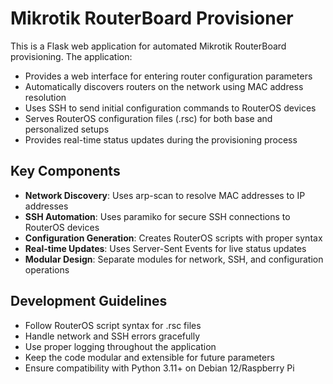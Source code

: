 <!-- Use this file to provide workspace-specific custom instructions to Copilot. For more details, visit https://code.visualstudio.com/docs/copilot/copilot-customization#_use-a-githubcopilotinstructionsmd-file -->

# Mikrotik RouterBoard Provisioner

This is a Flask web application for automated Mikrotik RouterBoard provisioning. The application:

- Provides a web interface for entering router configuration parameters
- Automatically discovers routers on the network using MAC address resolution
- Uses SSH to send initial configuration commands to RouterOS devices
- Serves RouterOS configuration files (.rsc) for both base and personalized setups
- Provides real-time status updates during the provisioning process

## Key Components

- **Network Discovery**: Uses arp-scan to resolve MAC addresses to IP addresses
- **SSH Automation**: Uses paramiko for secure SSH connections to RouterOS devices
- **Configuration Generation**: Creates RouterOS scripts with proper syntax
- **Real-time Updates**: Uses Server-Sent Events for live status updates
- **Modular Design**: Separate modules for network, SSH, and configuration operations

## Development Guidelines

- Follow RouterOS script syntax for .rsc files
- Handle network and SSH errors gracefully
- Use proper logging throughout the application
- Keep the code modular and extensible for future parameters
- Ensure compatibility with Python 3.11+ on Debian 12/Raspberry Pi
